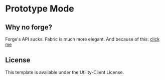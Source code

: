 # Prototype Mode

## Why no forge?
Forge's API sucks. Fabric is much more elegant.
And because of this: [click me](https://gist.github.com/The-Fireplace/d092f25e892a46902ecdec68dee2b938)

## License

This template is available under the Utility-Client License.
